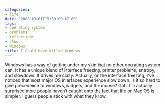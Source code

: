 ```yaml
---
categories:
- life
date: '2008-09-01T15:39:00-07:00'
tags:
- operating system
- problems
- reflections
- slow
- windows
title: I Could Have Killed Windows
---
```


Windows has a way of getting under my skin that no other operating system can. It has a unique blend of interface freezing, printer problems, entropy, and slowdown. It drives me crazy. Actually, on the interface freezing, I've noticed that most major OS interfaces experience slow down. Is it so hard to give precedence to windows, widgets, and the mouse? Gah. I'm actually surprised more people haven't caught onto the fact that life on Mac OS is simpler. I guess people stick with what they know.
